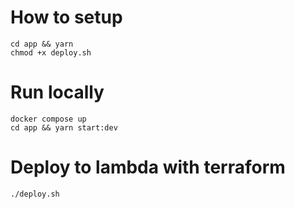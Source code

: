 # How to setup
```
cd app && yarn
chmod +x deploy.sh
```

# Run locally
```
docker compose up
cd app && yarn start:dev
```

# Deploy to lambda with terraform

```
./deploy.sh
```
